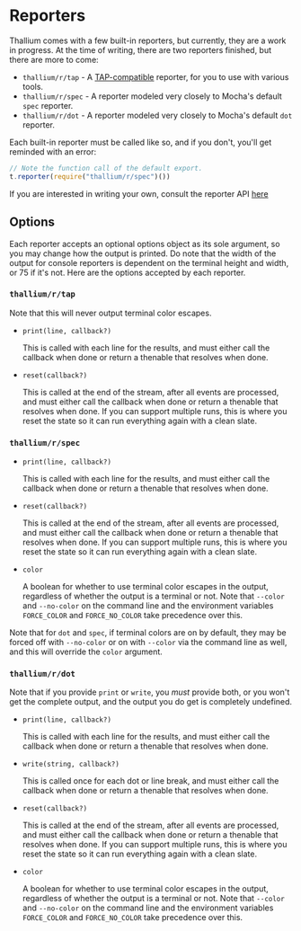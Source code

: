 # Reporters

Thallium comes with a few built-in reporters, but currently, they are a work in progress. At the time of writing, there are two reporters finished, but there are more to come:

- `thallium/r/tap` - A [TAP-compatible](https://testanything.org) reporter, for you to use with various tools.
- `thallium/r/spec` - A reporter modeled very closely to Mocha's default `spec` reporter.
- `thallium/r/dot` - A reporter modeled very closely to Mocha's default `dot` reporter.

Each built-in reporter must be called like so, and if you don't, you'll get reminded with an error:

```js
// Note the function call of the default export.
t.reporter(require("thallium/r/spec")())
```

If you are interested in writing your own, consult the reporter API [here](./reporter-api.md)

## Options

Each reporter accepts an optional options object as its sole argument, so you may change how the output is printed. Do note that the width of the output for console reporters is dependent on the terminal height and width, or 75 if it's not. Here are the options accepted by each reporter.

### `thallium/r/tap`

Note that this will never output terminal color escapes.

- `print(line, callback?)`

    This is called with each line for the results, and must either call the callback when done or return a thenable that resolves when done.

- `reset(callback?)`

    This is called at the end of the stream, after all events are processed, and must either call the callback when done or return a thenable that resolves when done. If you can support multiple runs, this is where you reset the state so it can run everything again with a clean slate.

### `thallium/r/spec`

- `print(line, callback?)`

    This is called with each line for the results, and must either call the callback when done or return a thenable that resolves when done.

- `reset(callback?)`

    This is called at the end of the stream, after all events are processed, and must either call the callback when done or return a thenable that resolves when done. If you can support multiple runs, this is where you reset the state so it can run everything again with a clean slate.

- `color`

    A boolean for whether to use terminal color escapes in the output, regardless of whether the output is a terminal or not. Note that `--color` and `--no-color` on the command line and the environment variables `FORCE_COLOR` and `FORCE_NO_COLOR` take precedence over this.

Note that for `dot` and `spec`, if terminal colors are on by default, they may be forced off with `--no-color` or on with `--color` via the command line as well, and this will override the `color` argument.

### `thallium/r/dot`

Note that if you provide `print` or `write`, you *must* provide both, or you won't get the complete output, and the output you do get is completely undefined.

- `print(line, callback?)`

    This is called with each line for the results, and must either call the callback when done or return a thenable that resolves when done.

- `write(string, callback?)`

    This is called once for each dot or line break, and must either call the callback when done or return a thenable that resolves when done.

- `reset(callback?)`

    This is called at the end of the stream, after all events are processed, and must either call the callback when done or return a thenable that resolves when done. If you can support multiple runs, this is where you reset the state so it can run everything again with a clean slate.

- `color`

    A boolean for whether to use terminal color escapes in the output, regardless of whether the output is a terminal or not. Note that `--color` and `--no-color` on the command line and the environment variables `FORCE_COLOR` and `FORCE_NO_COLOR` take precedence over this.
